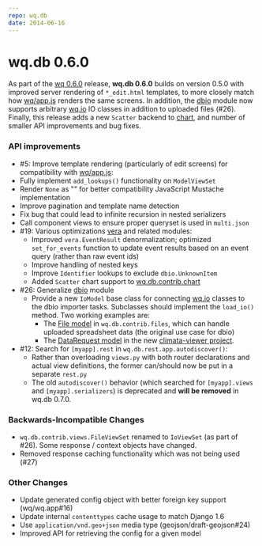 ```yaml
---
repo: wq.db
date: 2014-06-16
---
```


# wq.db 0.6.0

As part of the [wq 0.6.0](./wq-0.6.0.md) release, **wq.db  0.6.0** builds on version 0.5.0 with improved server rendering of `*_edit.html` templates, to more closely match how [wq/app.js](../@wq/app.md) renders the same screens.  In addition, the [dbio](https://django-data-wizard.wq.io/) module now supports arbitrary [wq.io](https://django-data-wizard.wq.io/itertable/) IO classes in addition to uploaded files (#26).  Finally, this release adds a new `Scatter`  backend to [chart](https://django-rest-pandas.wq.io/serializers/), and number of smaller API improvements and bug fixes.

### API improvements
-  #5: Improve template rendering (particularly of edit screens) for compatibility with [wq/app.js](../@wq/app.md):
  - Fully implement `add_lookups()` functionality on `ModelViewSet`
  - Render `None` as "" for better compatibility JavaScript Mustache implementation
  - Improve pagination and template name detection
  - Fix bug that could lead to infinite recursion in nested serializers
  - Call component views to ensure proper queryset is used in `multi.json`
- #19: Various optimizations [vera](https://github.com/powered-by-wq/vera) and related modules:
  - Improved `vera.EventResult` denormalization; optimized `set_for_events` function to update event results based on an event query (rather than raw event ids)
  - Improve handling of nested keys
  - Improve `Identifier` lookups to exclude `dbio.UnknownItem`
  - Added `Scatter` chart support to [wq.db.contrib.chart](https://django-rest-pandas.wq.io/serializers/)
- #26: Generalize [dbio](https://django-data-wizard.wq.io/) module
  - Provide a new `IoModel` base class for connecting [wq.io](https://django-data-wizard.wq.io/itertable/) classes to the dbio importer tasks.  Subclasses should implement the `load_io()` method.  Two working examples are:
    - The [File model](https://github.com/wq/wq.db/blob/master/contrib/files/models.py#L92-L97) in `wq.db.contrib.files`, which can handle uploaded spreadsheet data (the original use case for dbio)
    - The [DataRequest model](https://github.com/heigeo/climata-viewer/blob/master/db/data/models.py#L76-L81) in the new [climata-viewer project](https://github.com/heigeo/climata-viewer).
- #12: Search for `[myapp].rest` in `wq.db.rest.app.autodiscover()`:
  - Rather than overloading `views.py` with both router declarations and actual view definitions, the former can/should now be put in a separate `rest.py`
  - The old `autodiscover()` behavior (which searched for `[myapp].views` and `[myapp].serializers`) is deprecated and **will be removed** in wq.db 0.7.0.

### Backwards-Incompatible Changes
- `wq.db.contrib.views.FileViewSet` renamed to `IoViewSet` (as part of #26).  Some response / context objects have changed.
- Removed response caching functionality which was not being used (#27)

### Other Changes
- Update generated config object with better foreign key support (wq/wq.app#16)
- Update internal `contenttypes` cache usage to match Django 1.6
- Use `application/vnd.geo+json` media type (geojson/draft-geojson#24)
- Improved API for retrieving the config for a given model
